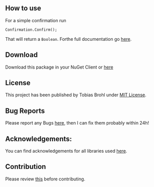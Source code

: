 ## How to use
For a simple confirmation run
```
Confirmation.Confirm();
```
That will return a `Boolean`.
Forthe full documentation go [here](./CodingDoc.html).
## Download
Download this package in your NuGet Client or [here](https://www.nuget.org/packages/ConfirmationDialogs)
## License
This project has been published by Tobias Brohl under [MIT License](https://raw.githubusercontent.com/TheMinefighter/ConfirmationDialogs/master/LICENSE.md).
## Bug Reports
Please report any Bugs  [here](https://github.com/TheMinefighter/ConfirmationDialogs/issues), then I can fix them probably within 24h!
## Acknowledgements:
You can find acknowledgements for all libraries used [here](./Acknowledgements.html).
## Contribution
Please review [this](https://raw.githubusercontent.com/TheMinefighter/ConfirmationDialogs/master/CONTRIBUTING.md) before contributing.
